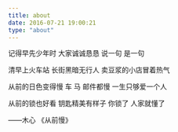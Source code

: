 ```yaml
---
title: about
date: 2016-07-21 19:00:21
type: "about"
---
```


记得早先少年时
大家诚诚恳恳
说一句 是一句

清早上火车站
长街黑暗无行人
卖豆浆的小店冒着热气

从前的日色变得慢
车 马 邮件都慢
一生只够爱一个人

从前的锁也好看
钥匙精美有样子
你锁了 人家就懂了

——木心 《从前慢》